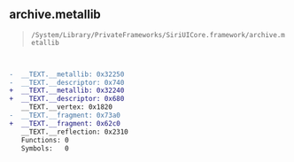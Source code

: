 ## archive.metallib

> `/System/Library/PrivateFrameworks/SiriUICore.framework/archive.metallib`

```diff

 
-  __TEXT.__metallib: 0x32250
-  __TEXT.__descriptor: 0x740
+  __TEXT.__metallib: 0x32240
+  __TEXT.__descriptor: 0x680
   __TEXT.__vertex: 0x1820
-  __TEXT.__fragment: 0x73a0
+  __TEXT.__fragment: 0x62c0
   __TEXT.__reflection: 0x2310
   Functions: 0
   Symbols:   0

```
